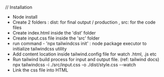 // Installation

-   Node install
-   Create 2 folders :
    dist: for final output / production , src: for the code files
-   Create index.html inside the 'dist' folder
-   Create input.css file inside the 'src' folder
-   run command - 'npx tailwindcss init' : node package executor to initialize tailwindcss utility
-   Add content location inside tailwind.config file for watch .html, .js etc
-   Run tailwind build process for input and output file. (ref: tailwind docs)
    npx tailwindcss -i ./src/input.css -o ./dist/style.css --watch
-   Link the css file into HTML
